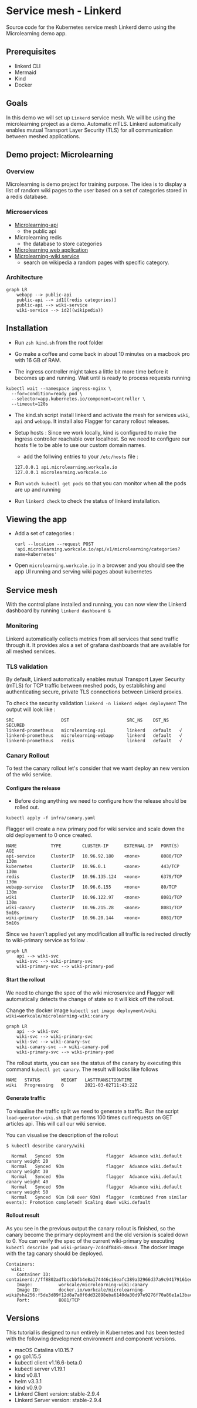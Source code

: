 # Service mesh - Linkerd

Source code for the Kubernetes service mesh Linkerd demo using the Microlearning demo app.

## Prerequisites

- linkerd CLI 
- Mermaid
- Kind 
- Docker

## Goals

In this demo we will set up `Linkerd` service mesh. We will be using the microlearning project as a demo.
Automatic mTLS. Linkerd automatically enables mutual Transport Layer Security (TLS) for all communication between meshed applications.

## Demo project: Microlearning

### Overview

Microlearning is demo project for training purpose. The idea is to display a list of random wiki pages to the user based on a set of categories stored in a redis database.

### Microservices

- [Microlearning-api](https://github.com/bdridi/microlearning-api)
  - the public api  
- Microlearning redis 
  - the database to store categories
- [Microlearning web application](https://github.com/bdridi/microlearning-webapp)
- [Microlearning-wiki service](https://github.com/bdridi/microlearning-wiki)
  - search on wikipedia a random pages with specific category. 

### Architecture

```mermaid
graph LR
    webapp --> public-api
    public-api --> id1[(redis categories)]
    public-api --> wiki-service
    wiki-service --> id2((wikipedia))
```

## Installation

- Run `zsh kind.sh`  from the root folder

- Go make a coffee and come back in about 10 minutes on a macbook pro with 16 GB of RAM.
- The ingress controller might takes a little bit more time before it becomes up and running. Wait until is ready to process requests running

```shell
kubectl wait --namespace ingress-nginx \
  --for=condition=ready pod \
  --selector=app.kubernetes.io/component=controller \
  --timeout=120s
```

- The kind.sh script install linkerd and activate the mesh for services `wiki`, `api` and `webapp`. It install also Flagger for canary rollout releases.  

- Setup hosts :
Since we work locally, kind is configured to make the ingress controller reachable over localhost. So we need to configure our hosts file to be able to use our custom domain names.

  - add the follwing entries to your `/etc/hosts` file :

  ```shell
  127.0.0.1 api.microlearning.workcale.io
  127.0.0.1 microlearning.workcale.io
  ```

- Run `watch kubectl get pods` so that you can monitor when all the pods are up and running

- Run `linkerd check` to check the status of linkerd installation.

## Viewing the app

- Add a set of categories :

  `curl --location --request POST 'api.microlearning.workcale.io/api/v1/microlearning/categories?name=kubernetes'`

- Open `microlearning.workcale.io` in a browser and you should see the app UI running and serving wiki pages about kubernetes

## Service mesh

With the control plane installed and running, you can now view the Linkerd dashboard by running `linkerd dashboard &`

### Monitoring 

Linkerd automatically collects metrics from all services that send traffic through it.
It provides alos a set of grafana dashboards that are available for all meshed services.

### TLS validation

By default, Linkerd automatically enables mutual Transport Layer Security (mTLS) for TCP traffic between meshed pods, by establishing and authenticating secure, private TLS connections between Linkerd proxies.

To check the security validation `linkerd -n linkerd edges deployment`
The output will look like :

```
SRC                  DST                      SRC_NS    DST_NS    SECURED       
linkerd-prometheus   microlearning-api        linkerd   default   √  
linkerd-prometheus   microlearning-webapp     linkerd   default   √  
linkerd-prometheus   redis                    linkerd   default   √  
```

### Canary Rollout 

To test the canary rollout let's consider that we want deploy an new version of the wiki service.

#### Configure the release

- Before doing anything we need to configure how the release should be rolled out.

`kubectl apply -f infra/canary.yaml`

Flagger will create a new primary pod for wiki service and scale down the old deployement to 0 once created. 

```
NAME             TYPE        CLUSTER-IP      EXTERNAL-IP   PORT(S)    AGE
api-service      ClusterIP   10.96.92.180    <none>        8080/TCP   130m
kubernetes       ClusterIP   10.96.0.1       <none>        443/TCP    130m
redis            ClusterIP   10.96.135.124   <none>        6379/TCP   130m
webapp-service   ClusterIP   10.96.6.155     <none>        80/TCP     130m
wiki             ClusterIP   10.96.122.97    <none>        8081/TCP   130m
wiki-canary      ClusterIP   10.96.215.28    <none>        8081/TCP   5m10s
wiki-primary     ClusterIP   10.96.20.144    <none>        8081/TCP   5m10s
```

Since we haven't applied yet any modification all traffic is redirected directly to wiki-primary service as follow .

```mermaid
graph LR
    api --> wiki-svc
    wiki-svc --> wiki-primary-svc
    wiki-primary-svc --> wiki-primary-pod    
```

#### Start the rollout

We need to change the spec of the wiki microservice and Flagger will automatically detects the change of state so it will kick off the rollout. 

Change the docker image `kubectl set image deployment/wiki wiki=workcale/microlearning-wiki:canary`

```mermaid
graph LR
    api --> wiki-svc
    wiki-svc --> wiki-primary-svc
    wiki-svc --> wiki-canary-svc
    wiki-canary-svc --> wiki-canary-pod
    wiki-primary-svc --> wiki-primary-pod    
```

The rollout starts, you can see the status of the canary by executing this command `kubectl get canary`. The result will looks like follows
```
NAME   STATUS        WEIGHT   LASTTRANSITIONTIME
wiki   Progressing   0        2021-03-02T11:43:22Z
```

#### Generate traffic 

To visualise the traffic split we need to generate a traffic. Run the script `load-geerator-wiki.sh` that performs 100 times curl requests on GET articles api. This will call our wiki service.

You can visualise the description of the rollout 

```
$ kubectl describe canary/wiki

  Normal   Synced  93m                flagger  Advance wiki.default canary weight 20
  Normal   Synced  93m                flagger  Advance wiki.default canary weight 30
  Normal   Synced  93m                flagger  Advance wiki.default canary weight 40
  Normal   Synced  93m                flagger  Advance wiki.default canary weight 50
  Normal   Synced  91m (x8 over 93m)  flagger  (combined from similar events): Promotion completed! Scaling down wiki.default

```

#### Rollout result

As you see in the previous output the canary rollout is finished, so the canary become the primary deployment and the old version is scaled down to 0. You can verify the spec of the current wiki-primary by executing `kubectl describe pod wiki-primary-7cdcdf8485-8msx8`. The docker image with the tag canary should be deployed.

```
Containers:
  wiki:
    Container ID:   containerd://ff8802adfbccbbfb4e8a174446c16eafc389a32966d37a9c94179161eeb56a7c
    Image:          workcale/microlearning-wiki:canary
    Image ID:       docker.io/workcale/microlearning-wiki@sha256:f5de3d89f12d8a7a0f6dd32898eba6140da30d97e9276f70a86e1a13bacbee34
    Port:           8081/TCP
```

## Versions

This tutorial is designed to run entirely in Kubernetes and has been tested with the following development environment and component versions.

- macOS Catalina v10.15.7
- go go1.15.5
- kubectl client v1.16.6-beta.0
- kubectl server v1.19.1
- kind v0.8.1
- helm v3.3.1
- kind v0.9.0
- Linkerd Client version: stable-2.9.4
- Linkerd Server version: stable-2.9.4